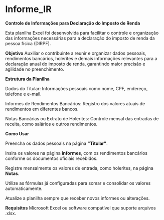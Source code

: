 # Informe_IR

**Controle de Informações para Declaração do Imposto de Renda**

Esta planilha Excel foi desenvolvida para facilitar o controle e organização das informações necessárias para a declaração do imposto de renda da pessoa física (DIRPF).

**Objetivo**
Auxiliar o contribuinte a reunir e organizar dados pessoais, rendimentos bancários, holerites e demais informações relevantes para a declaração anual do imposto de renda, garantindo maior precisão e agilidade no preenchimento.

**Estrutura da Planilha**

Dados do Titular: Informações pessoais como nome, CPF, endereço, telefone e e-mail.

Informes de Rendimentos Bancários: Registro dos valores atuais de rendimentos em diferentes bancos.

Notas Bancárias ou Extrato de Holerites: Controle mensal das entradas de receita, como salários e outros rendimentos.

**Como Usar**

Preencha os dados pessoais na página **"Títular"**.

Insira os valores na página **informes**, com os rendimentos bancários conforme os documentos oficiais recebidos.

Registre mensalmente os valores de entrada, como holerites, na página **Notas**.

Utilize as fórmulas já configuradas para somar e consolidar os valores automaticamente.

Atualize a planilha sempre que receber novos informes ou alterações.

**Requisitos**
Microsoft Excel ou software compatível que suporte arquivos .xlsx.
